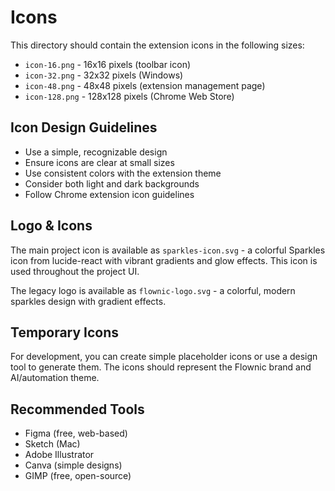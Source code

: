 # Icons

This directory should contain the extension icons in the following sizes:

- `icon-16.png` - 16x16 pixels (toolbar icon)
- `icon-32.png` - 32x32 pixels (Windows)
- `icon-48.png` - 48x48 pixels (extension management page)
- `icon-128.png` - 128x128 pixels (Chrome Web Store)

## Icon Design Guidelines

- Use a simple, recognizable design
- Ensure icons are clear at small sizes
- Use consistent colors with the extension theme
- Consider both light and dark backgrounds
- Follow Chrome extension icon guidelines

## Logo & Icons

The main project icon is available as `sparkles-icon.svg` - a colorful Sparkles icon from lucide-react with vibrant gradients and glow effects. This icon is used throughout the project UI.

The legacy logo is available as `flownic-logo.svg` - a colorful, modern sparkles design with gradient effects.

## Temporary Icons

For development, you can create simple placeholder icons or use a design tool to generate them. The icons should represent the Flownic brand and AI/automation theme.

## Recommended Tools

- Figma (free, web-based)
- Sketch (Mac)
- Adobe Illustrator
- Canva (simple designs)
- GIMP (free, open-source)
